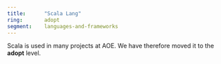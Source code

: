 ```yaml
---
title:      "Scala Lang"
ring:       adopt
segment:    languages-and-frameworks
---
```


Scala is used in many projects at AOE. We have therefore moved it to the **adopt** level.

